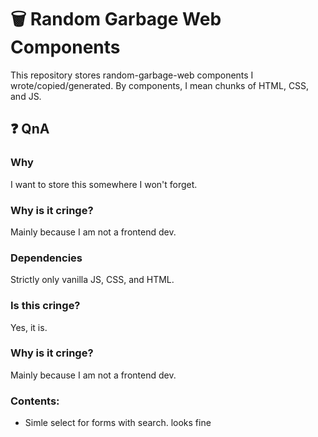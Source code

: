 # 🗑️ Random Garbage Web Components

This repository stores random-garbage-web components I wrote/copied/generated. By components, I mean chunks of HTML, CSS, and JS.

## ❓ QnA

### Why
I want to store this somewhere I won't forget.

### Why is it cringe?
Mainly because I am not a frontend dev.

### Dependencies
Strictly only vanilla JS, CSS, and HTML.

### Is this cringe?
Yes, it is.

### Why is it cringe?
Mainly because I am not a frontend dev.

### Contents:
- Simle select for forms with search. looks fine

